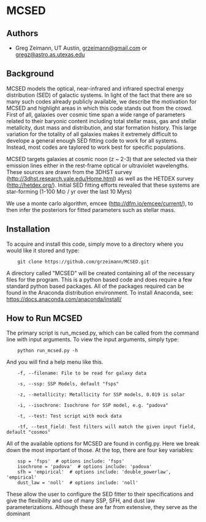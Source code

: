 # MCSED
## Authors

* Greg Zeimann, UT Austin, grzeimann@gmail.com or gregz@astro.as.utexas.edu

## Background
MCSED models the optical, near-infrared and infrared spectral energy distribution (SED) of galactic systems.  In light of the fact that there are so many such codes already publicly available, we describe the motivation for MCSED and highlight areas in which this code stands out from the crowd.  First of all, galaxies over cosmic time span a wide range of parameters related to their baryonic content including total stellar mass, gas and stellar metallcity, dust mass and distribution, and star formation history.  This large variation for the totality of all galaxies makes it extremely difficult to develope a general enough SED fitting code to work for all systems.  Instead, most codes are taylored to work best for specific populations.  

MCSED targets galaxies at cosmic noon (z ~ 2-3) that are selected via their emission lines either in the rest-frame optical or ultraviolet wavelengths.  These sources are drawn from the 3DHST survey (http://3dhst.research.yale.edu/Home.html) as well as the HETDEX survey (http://hetdex.org/).  Initial SED fitting efforts revealed that these systems are star-forming (1-100 M$\odot$ / yr over the last 10 Myrs)   

We use a monte carlo algorithm, emcee (http://dfm.io/emcee/current/), to then infer the posteriors for fitted parameters such as stellar mass.

## Installation
To acquire and install this code, simply move to a directory where you would like it stored and type:

        git clone https://github.com/grzeimann/MCSED.git

A directory called "MCSED" will be created containing all of the necessary files for the program.  This is a python based code and does require a few standard python based packages.  All of the packages required can be found in the Anaconda distribution environment.  To install Anaconda, see:
https://docs.anaconda.com/anaconda/install/

## How to Run MCSED
The primary script is run_mcsed.py, which can be called from the command line with input arguments.  To view the input arguments, simply type:

        python run_mcsed.py -h

And you will find a help menu like this.
  
        -f, --filename: File to be read for galaxy data
                        
        -s, --ssp: SSP Models, default "fsps"
                        
        -z, --metallicity: Metallicity for SSP models, 0.019 is solar
                        
        -i, --isochrone: Isochrone for SSP model, e.g. "padova"
                        
        -t, --test: Test script with mock data
                        
        -tf, --test_field: Test filters will match the given input field, default "cosmos"
        
All of the available options for MCSED are found in config.py.  Here we break down the most important of those.  At the top, there are four key variables:

        ssp = 'fsps'  # options include: 'fsps'
        isochrone = 'padova'  # options include: 'padova'
        sfh = 'empirical'  # options include: 'double_powerlaw', 'empirical'
        dust_law = 'noll'  # options include: 'noll'

These allow the user to configure the SED fitter to their specifications and give the flexibility and use of many SSP, SFH, and dust law parameterizations.  Although these are far from extensive, they serve as the dominant 

